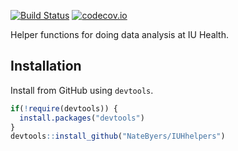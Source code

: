 

[![Build Status](https://travis-ci.org/NateByers/IUHhelpers.svg?branch=master)](https://travis-ci.org/NateByers/IUHhelpers)
[![codecov.io](http://codecov.io/github/NateByers/IUHhelpers/coverage.svg?branch=master)](http://codecov.io/github/NateByers/IUHhelpers?branch=master)

Helper functions for doing data analysis at  IU Health.

## Installation

Install from GitHub using `devtools`.


```r
if(!require(devtools)) {
  install.packages("devtools")
}
devtools::install_github("NateByers/IUHhelpers")
```
